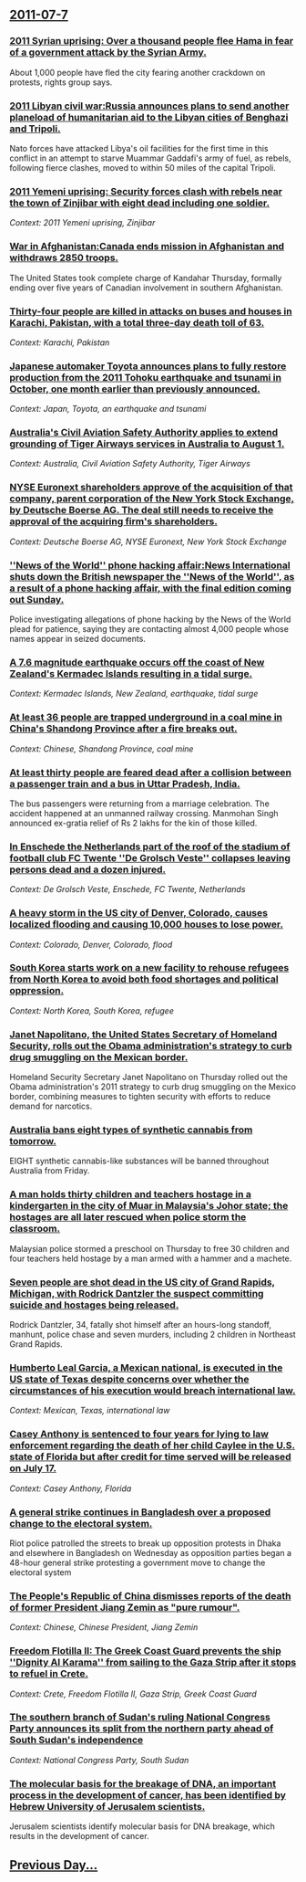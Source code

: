 ## [2011-07-7](/news/2011/07/7/index.md)

### [2011 Syrian uprising: Over a thousand people flee Hama in fear of a government attack by the Syrian Army. ](/news/2011/07/7/2011-syrian-uprising-over-a-thousand-people-flee-hama-in-fear-of-a-government-attack-by-the-syrian-army.md)
About 1,000 people have fled the city fearing another crackdown on protests, rights group says.

### [2011 Libyan civil war:Russia announces plans to send another planeload of humanitarian aid to the Libyan cities of Benghazi and Tripoli. ](/news/2011/07/7/2011-libyan-civil-war-prussia-announces-plans-to-send-another-planeload-of-humanitarian-aid-to-the-libyan-cities-of-benghazi-and-tripoli.md)
Nato forces have attacked Libya&#039;s oil facilities for the first time in this conflict in an attempt to starve Muammar Gaddafi&#039;s army of fuel, as rebels, following fierce clashes, moved to within 50 miles of the capital Tripoli.

### [2011 Yemeni uprising: Security forces clash with rebels near the town of Zinjibar with eight dead including one soldier. ](/news/2011/07/7/2011-yemeni-uprising-security-forces-clash-with-rebels-near-the-town-of-zinjibar-with-eight-dead-including-one-soldier.md)
_Context: 2011 Yemeni uprising, Zinjibar_

### [War in Afghanistan:Canada ends mission in Afghanistan and withdraws 2850 troops. ](/news/2011/07/7/war-in-afghanistan-pcanada-ends-mission-in-afghanistan-and-withdraws-2850-troops.md)
The United States took complete charge of Kandahar Thursday, formally ending over five years of Canadian involvement in southern Afghanistan.

### [Thirty-four people are killed in attacks on buses and houses in Karachi, Pakistan, with a total three-day death toll of 63. ](/news/2011/07/7/thirty-four-people-are-killed-in-attacks-on-buses-and-houses-in-karachi-pakistan-with-a-total-three-day-death-toll-of-63.md)
_Context: Karachi, Pakistan_

### [Japanese automaker Toyota announces plans to fully restore production from the 2011 Tohoku earthquake and tsunami in October, one month earlier than previously announced. ](/news/2011/07/7/japanese-automaker-toyota-announces-plans-to-fully-restore-production-from-the-2011-tahoku-earthquake-and-tsunami-in-october-one-month-ear.md)
_Context: Japan, Toyota, an earthquake and tsunami_

### [Australia's Civil Aviation Safety Authority applies to extend grounding of Tiger Airways services in Australia to August 1. ](/news/2011/07/7/australia-s-civil-aviation-safety-authority-applies-to-extend-grounding-of-tiger-airways-services-in-australia-to-august-1.md)
_Context: Australia, Civil Aviation Safety Authority, Tiger Airways_

### [NYSE Euronext shareholders approve of the acquisition of that company, parent corporation of the New York Stock Exchange, by Deutsche Boerse AG.  The deal still needs to receive the approval of the acquiring firm's shareholders.  ](/news/2011/07/7/nyse-euronext-shareholders-approve-of-the-acquisition-of-that-company-parent-corporation-of-the-new-york-stock-exchange-by-deutsche-boerse.md)
_Context: Deutsche Boerse AG, NYSE Euronext, New York Stock Exchange_

### [''News of the World'' phone hacking affair:News International shuts down the British newspaper the ''News of the World'', as a result of a phone hacking affair, with the final edition coming out Sunday. ](/news/2011/07/7/news-of-the-world-phone-hacking-affair-pnews-international-shuts-down-the-british-newspaper-the-news-of-the-world-as-a-result-of-a.md)
Police investigating allegations of phone hacking by the News of the World plead for patience, saying they are contacting almost 4,000 people whose names appear in seized documents.

### [A 7.6 magnitude earthquake occurs off the coast of New Zealand's Kermadec Islands resulting in a tidal surge. ](/news/2011/07/7/a-7-6-magnitude-earthquake-occurs-off-the-coast-of-new-zealand-s-kermadec-islands-resulting-in-a-tidal-surge.md)
_Context: Kermadec Islands, New Zealand, earthquake, tidal surge_

### [At least 36 people are trapped underground in a coal mine in China's Shandong Province after a fire breaks out. ](/news/2011/07/7/at-least-36-people-are-trapped-underground-in-a-coal-mine-in-china-s-shandong-province-after-a-fire-breaks-out.md)
_Context: Chinese, Shandong Province, coal mine_

### [At least thirty people are feared dead after a collision between a passenger train and a bus in Uttar Pradesh, India. ](/news/2011/07/7/at-least-thirty-people-are-feared-dead-after-a-collision-between-a-passenger-train-and-a-bus-in-uttar-pradesh-india.md)
The bus passengers were returning from a marriage celebration. The accident happened at an unmanned railway crossing. Manmohan Singh announced ex-gratia relief of Rs 2 lakhs for the kin of those killed.

### [In Enschede the Netherlands part of the roof of the stadium of football club FC Twente ''De Grolsch Veste'' collapses leaving persons dead and a dozen injured. ](/news/2011/07/7/in-enschede-the-netherlands-part-of-the-roof-of-the-stadium-of-football-club-fc-twente-de-grolsch-veste-collapses-leaving-persons-dead-a.md)
_Context: De Grolsch Veste, Enschede, FC Twente, Netherlands_

### [A heavy storm in the US city of Denver, Colorado, causes localized flooding and causing 10,000 houses to lose power. ](/news/2011/07/7/a-heavy-storm-in-the-us-city-of-denver-colorado-causes-localized-flooding-and-causing-10-000-houses-to-lose-power.md)
_Context: Colorado, Denver, Colorado, flood_

### [South Korea starts work on a new facility to rehouse refugees from North Korea to avoid both food shortages and political oppression. ](/news/2011/07/7/south-korea-starts-work-on-a-new-facility-to-rehouse-refugees-from-north-korea-to-avoid-both-food-shortages-and-political-oppression.md)
_Context: North Korea, South Korea, refugee_

### [Janet Napolitano, the United States Secretary of Homeland Security, rolls out the Obama administration's strategy to curb drug smuggling on the Mexican border. ](/news/2011/07/7/janet-napolitano-the-united-states-secretary-of-homeland-security-rolls-out-the-obama-administration-s-strategy-to-curb-drug-smuggling-on.md)
Homeland Security Secretary Janet Napolitano on Thursday rolled out the Obama administration&#39;s 2011 strategy to curb drug smuggling on the Mexico border, combining measures to tighten security with efforts to reduce demand for narcotics.

### [Australia bans eight types of synthetic cannabis from tomorrow. ](/news/2011/07/7/australia-bans-eight-types-of-synthetic-cannabis-from-tomorrow.md)
EIGHT synthetic cannabis-like substances will be banned throughout Australia from Friday.

### [A man holds thirty children and teachers hostage in a kindergarten in the city of Muar in Malaysia's Johor state; the hostages are all later rescued when police storm the classroom. ](/news/2011/07/7/a-man-holds-thirty-children-and-teachers-hostage-in-a-kindergarten-in-the-city-of-muar-in-malaysia-s-johor-state-the-hostages-are-all-later.md)
Malaysian police stormed a preschool on Thursday to free 30 children and four teachers held hostage by a man armed with a hammer and a machete. 

### [Seven people are shot dead in the US city of Grand Rapids, Michigan, with Rodrick Dantzler the suspect committing suicide and hostages being released. ](/news/2011/07/7/seven-people-are-shot-dead-in-the-us-city-of-grand-rapids-michigan-with-rodrick-dantzler-the-suspect-committing-suicide-and-hostages-being.md)
Rodrick Dantzler, 34, fatally shot himself after an hours-long standoff, manhunt, police chase and seven murders, including 2 children in Northeast Grand Rapids.

### [Humberto Leal Garcia, a Mexican national, is executed in the US state of Texas despite concerns over whether the circumstances of his execution would breach international law. ](/news/2011/07/7/humberto-leal-garcaa-a-mexican-national-is-executed-in-the-us-state-of-texas-despite-concerns-over-whether-the-circumstances-of-his-execu.md)
_Context: Mexican, Texas, international law_

### [Casey Anthony is sentenced to four years for lying to law enforcement regarding the death of her child Caylee in the U.S. state of Florida but after credit for time served will be released on July 17. ](/news/2011/07/7/casey-anthony-is-sentenced-to-four-years-for-lying-to-law-enforcement-regarding-the-death-of-her-child-caylee-in-the-u-s-state-of-florida-b.md)
_Context: Casey Anthony, Florida_

### [A general strike continues in Bangladesh over a proposed change to the electoral system. ](/news/2011/07/7/a-general-strike-continues-in-bangladesh-over-a-proposed-change-to-the-electoral-system.md)
Riot police patrolled the streets to break up opposition protests in Dhaka and elsewhere in Bangladesh on Wednesday as opposition parties began a 48-hour general strike protesting a government move to change the electoral system

### [The People's Republic of China dismisses reports of the death of former President Jiang Zemin as "pure rumour". ](/news/2011/07/7/the-people-s-republic-of-china-dismisses-reports-of-the-death-of-former-president-jiang-zemin-as-pure-rumour.md)
_Context: Chinese, Chinese President, Jiang Zemin_

### [Freedom Flotilla II: The Greek Coast Guard prevents the ship ''Dignity Al Karama'' from sailing to the Gaza Strip after it stops to refuel in Crete. ](/news/2011/07/7/freedom-flotilla-ii-the-greek-coast-guard-prevents-the-ship-dignity-al-karama-from-sailing-to-the-gaza-strip-after-it-stops-to-refuel-i.md)
_Context: Crete, Freedom Flotilla II, Gaza Strip, Greek Coast Guard_

### [The southern branch of Sudan's ruling National Congress Party announces its split from the northern party ahead of South Sudan's independence ](/news/2011/07/7/the-southern-branch-of-sudan-s-ruling-national-congress-party-announces-its-split-from-the-northern-party-ahead-of-south-sudan-s-independenc.md)
_Context: National Congress Party, South Sudan_

### [The molecular basis for the breakage of DNA, an important process in the development of cancer, has been identified by Hebrew University of Jerusalem scientists. ](/news/2011/07/7/the-molecular-basis-for-the-breakage-of-dna-an-important-process-in-the-development-of-cancer-has-been-identified-by-hebrew-university-of.md)
Jerusalem scientists identify molecular basis for DNA breakage, which results in the development of cancer.

## [Previous Day...](/news/2011/07/6/index.md)

